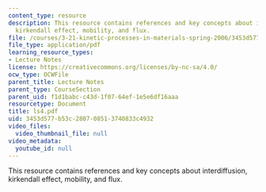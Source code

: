 ```yaml
---
content_type: resource
description: This resource contains references and key concepts about interdiffusion,
  kirkendall effect, mobility, and flux.
file: /courses/3-21-kinetic-processes-in-materials-spring-2006/3453d577b53c280708513740833c4932_ls4.pdf
file_type: application/pdf
learning_resource_types:
- Lecture Notes
license: https://creativecommons.org/licenses/by-nc-sa/4.0/
ocw_type: OCWFile
parent_title: Lecture Notes
parent_type: CourseSection
parent_uid: f1d1babc-c43d-1f07-64ef-1e5e6df16aaa
resourcetype: Document
title: ls4.pdf
uid: 3453d577-b53c-2807-0851-3740833c4932
video_files:
  video_thumbnail_file: null
video_metadata:
  youtube_id: null
---
```

This resource contains references and key concepts about interdiffusion, kirkendall effect, mobility, and flux.